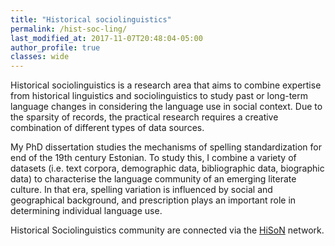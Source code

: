 ```yaml
---
title: "Historical sociolinguistics"
permalink: /hist-soc-ling/
last_modified_at: 2017-11-07T20:48:04-05:00
author_profile: true
classes: wide
---
```


Historical sociolinguistics is a research area that aims to combine expertise from historical linguistics and sociolinguistics to study past or long-term language changes in considering the language use in social context. Due to the sparsity of records, the practical research requires a creative combination of different types of data sources.

My PhD dissertation studies the mechanisms of spelling standardization for end of the 19th century Estonian. To study this, I combine a variety of datasets (i.e. text corpora, demographic data, bibliographic data, biographic data) to characterise the language community of an emerging literate culture. In that era, spelling variation is influenced by social and geographical background, and prescription plays an important role in determining individual language use.

Historical Sociolinguistics community are connected via the [HiSoN](http://hison.sbg.ac.at/) network.
